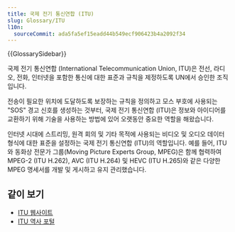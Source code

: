 ```yaml
---
title: 국제 전기 통신연합 (ITU)
slug: Glossary/ITU
l10n:
  sourceCommit: ada5fa5ef15eadd44b549ecf906423b4a2092f34
---
```


{{GlossarySidebar}}

국제 전기 통신연합 (International Telecommunication Union, ITU)은 전선, 라디오, 전화, 인터넷을 포함한 통신에 대한 표준과 규칙을 제정하도록 UN에서 승인한 조직입니다.

전송이 필요한 위치에 도달하도록 보장하는 규칙을 정의하고 모스 부호에 사용되는 "SOS" 경고 신호를 생성하는 것부터, 국제 전기 통신연합 (ITU)은 정보와 아이디어를 교환하기 위해 기술을 사용하는 방법에 있어 오랫동안 중요한 역할을 해왔습니다.

인터넷 시대에 스트리밍, 원격 회의 및 기타 목적에 사용되는 비디오 및 오디오 데이터 형식에 대한 표준을 설정하는 국제 전기 통신연합 (ITU)의 역할입니다. 예를 들어, ITU와 동화상 전문가 그룹(Moving Picture Experts Group, MPEG)은 함께 협력하여 MPEG-2 (ITU H.262), AVC (ITU H.264) 및 HEVC (ITU H.265)와 같은 다양한 MPEG 명세서를 개발 및 게시하고 유지 관리했습니다.

## 같이 보기

- [ITU 웹사이트](https://www.itu.int/)
- [ITU 역사 포털](https://www.itu.int/en/history/Pages/ITUsHistory.aspx)
